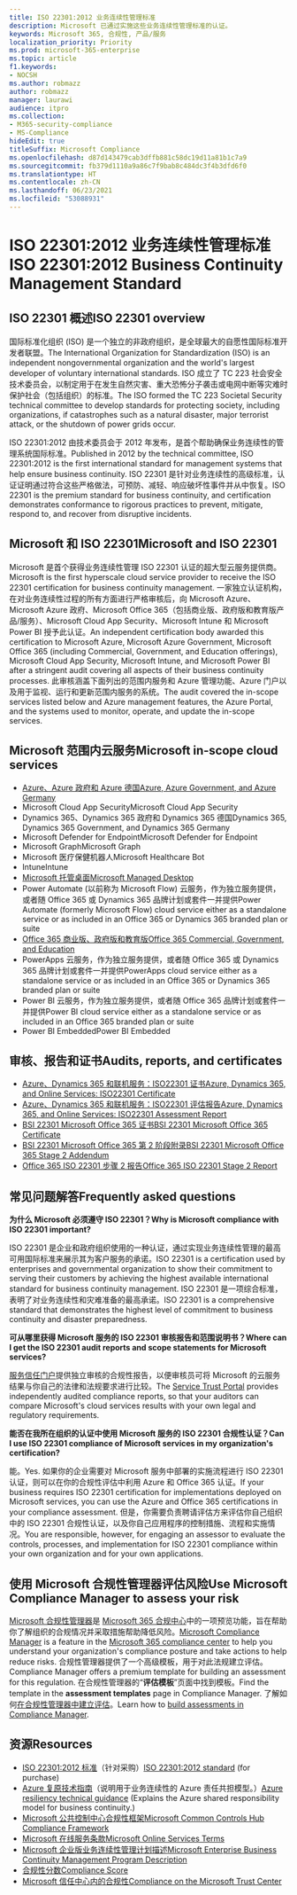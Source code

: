 ```yaml
---
title: ISO 22301:2012 业务连续性管理标准
description: Microsoft 已通过实施这些业务连续性管理标准的认证。
keywords: Microsoft 365, 合规性, 产品/服务
localization_priority: Priority
ms.prod: microsoft-365-enterprise
ms.topic: article
f1.keywords:
- NOCSH
ms.author: robmazz
author: robmazz
manager: laurawi
audience: itpro
ms.collection:
- M365-security-compliance
- MS-Compliance
hideEdit: true
titleSuffix: Microsoft Compliance
ms.openlocfilehash: d87d143479cab3dffb881c58dc19d11a81b1c7a9
ms.sourcegitcommit: fb379d1110a9a86c7f9bab8c484dc3f4b3dfd6f0
ms.translationtype: HT
ms.contentlocale: zh-CN
ms.lasthandoff: 06/23/2021
ms.locfileid: "53088931"
---
```

# <a name="iso-223012012-business-continuity-management-standard"></a><span data-ttu-id="5593c-104">ISO 22301:2012 业务连续性管理标准</span><span class="sxs-lookup"><span data-stu-id="5593c-104">ISO 22301:2012 Business Continuity Management Standard</span></span>

## <a name="iso-22301-overview"></a><span data-ttu-id="5593c-105">ISO 22301 概述</span><span class="sxs-lookup"><span data-stu-id="5593c-105">ISO 22301 overview</span></span>

<span data-ttu-id="5593c-106">国际标准化组织 (ISO) 是一个独立的非政府组织，是全球最大的自愿性国际标准开发者联盟。</span><span class="sxs-lookup"><span data-stu-id="5593c-106">The International Organization for Standardization (ISO) is an independent nongovernmental organization and the world's largest developer of voluntary international standards.</span></span> <span data-ttu-id="5593c-107">ISO 成立了 TC 223 社会安全技术委员会，以制定用于在发生自然灾害、重大恐怖分子袭击或电网中断等灾难时保护社会（包括组织）的标准。</span><span class="sxs-lookup"><span data-stu-id="5593c-107">The ISO formed the TC 223 Societal Security technical committee to develop standards for protecting society, including organizations, if catastrophes such as a natural disaster, major terrorist attack, or the shutdown of power grids occur.</span></span>

<span data-ttu-id="5593c-108">ISO 22301:2012 由技术委员会于 2012 年发布，是首个帮助确保业务连续性的管理系统国际标准。</span><span class="sxs-lookup"><span data-stu-id="5593c-108">Published in 2012 by the technical committee, ISO 22301:2012 is the first international standard for management systems that help ensure business continuity.</span></span> <span data-ttu-id="5593c-109">ISO 22301 是针对业务连续性的高级标准，认证证明通过符合这些严格做法，可预防、减轻、响应破坏性事件并从中恢复。</span><span class="sxs-lookup"><span data-stu-id="5593c-109">ISO 22301 is the premium standard for business continuity, and certification demonstrates conformance to rigorous practices to prevent, mitigate, respond to, and recover from disruptive incidents.</span></span>

## <a name="microsoft-and-iso-22301"></a><span data-ttu-id="5593c-110">Microsoft 和 ISO 22301</span><span class="sxs-lookup"><span data-stu-id="5593c-110">Microsoft and ISO 22301</span></span>

<span data-ttu-id="5593c-111">Microsoft 是首个获得业务连续性管理 ISO 22301 认证的超大型云服务提供商。</span><span class="sxs-lookup"><span data-stu-id="5593c-111">Microsoft is the first hyperscale cloud service provider to receive the ISO 22301 certification for business continuity management.</span></span> <span data-ttu-id="5593c-112">一家独立认证机构，在对业务连续性过程的所有方面进行严格审核后，向 Microsoft Azure、Microsoft Azure 政府、Microsoft Office 365（包括商业版、政府版和教育版产品/服务）、Microsoft Cloud App Security、Microsoft Intune 和 Microsoft Power BI 授予此认证。</span><span class="sxs-lookup"><span data-stu-id="5593c-112">An independent certification body awarded this certification to Microsoft Azure, Microsoft Azure Government, Microsoft Office 365 (including Commercial, Government, and Education offerings), Microsoft Cloud App Security, Microsoft Intune, and Microsoft Power BI after a stringent audit covering all aspects of their business continuity processes.</span></span> <span data-ttu-id="5593c-113">此审核涵盖下面列出的范围内服务和 Azure 管理功能、Azure 门户以及用于监视、运行和更新范围内服务的系统。</span><span class="sxs-lookup"><span data-stu-id="5593c-113">The audit covered the in-scope services listed below and Azure management features, the Azure Portal, and the systems used to monitor, operate, and update the in-scope services.</span></span>

## <a name="microsoft-in-scope-cloud-services"></a><span data-ttu-id="5593c-114">Microsoft 范围内云服务</span><span class="sxs-lookup"><span data-stu-id="5593c-114">Microsoft in-scope cloud services</span></span>

- [<span data-ttu-id="5593c-115">Azure、Azure 政府和 Azure 德国</span><span class="sxs-lookup"><span data-stu-id="5593c-115">Azure, Azure Government, and Azure Germany</span></span>](https://aka.ms/AzureCompliance)
- <span data-ttu-id="5593c-116">Microsoft Cloud App Security</span><span class="sxs-lookup"><span data-stu-id="5593c-116">Microsoft Cloud App Security</span></span>
- <span data-ttu-id="5593c-117">Dynamics 365、Dynamics 365 政府和 Dynamics 365 德国</span><span class="sxs-lookup"><span data-stu-id="5593c-117">Dynamics 365, Dynamics 365 Government, and Dynamics 365 Germany</span></span>
- <span data-ttu-id="5593c-118">Microsoft Defender for Endpoint</span><span class="sxs-lookup"><span data-stu-id="5593c-118">Microsoft Defender for Endpoint</span></span>
- <span data-ttu-id="5593c-119">Microsoft Graph</span><span class="sxs-lookup"><span data-stu-id="5593c-119">Microsoft Graph</span></span>
- <span data-ttu-id="5593c-120">Microsoft 医疗保健机器人</span><span class="sxs-lookup"><span data-stu-id="5593c-120">Microsoft Healthcare Bot</span></span>
- <span data-ttu-id="5593c-121">Intune</span><span class="sxs-lookup"><span data-stu-id="5593c-121">Intune</span></span>
- [<span data-ttu-id="5593c-122">Microsoft 托管桌面</span><span class="sxs-lookup"><span data-stu-id="5593c-122">Microsoft Managed Desktop</span></span>](/microsoft-365/managed-desktop/intro/compliance)
- <span data-ttu-id="5593c-123">Power Automate (以前称为 Microsoft Flow) 云服务，作为独立服务提供，或者随 Office 365 或 Dynamics 365 品牌计划或套件一并提供</span><span class="sxs-lookup"><span data-stu-id="5593c-123">Power Automate (formerly Microsoft Flow) cloud service either as a standalone service or as included in an Office 365 or Dynamics 365 branded plan or suite</span></span>
- [<span data-ttu-id="5593c-124">Office 365 商业版、政府版和教育版</span><span class="sxs-lookup"><span data-stu-id="5593c-124">Office 365 Commercial, Government, and Education</span></span>](https://go.microsoft.com/fwlink/p/?linkid=2077751)
- <span data-ttu-id="5593c-125">PowerApps 云服务，作为独立服务提供，或者随 Office 365 或 Dynamics 365 品牌计划或套件一并提供</span><span class="sxs-lookup"><span data-stu-id="5593c-125">PowerApps cloud service either as a standalone service or as included in an Office 365 or Dynamics 365 branded plan or suite</span></span>
- <span data-ttu-id="5593c-126">Power BI 云服务，作为独立服务提供，或者随 Office 365 品牌计划或套件一并提供</span><span class="sxs-lookup"><span data-stu-id="5593c-126">Power BI cloud service either as a standalone service or as included in an Office 365 branded plan or suite</span></span>
- <span data-ttu-id="5593c-127">Power BI Embedded</span><span class="sxs-lookup"><span data-stu-id="5593c-127">Power BI Embedded</span></span>

## <a name="audits-reports-and-certificates"></a><span data-ttu-id="5593c-128">审核、报告和证书</span><span class="sxs-lookup"><span data-stu-id="5593c-128">Audits, reports, and certificates</span></span>

- [<span data-ttu-id="5593c-129">Azure、Dynamics 365 和联机服务：ISO22301 证书</span><span class="sxs-lookup"><span data-stu-id="5593c-129">Azure, Dynamics 365, and Online Services: ISO22301 Certificate</span></span>](https://aka.ms/azureiso22301cert)
- [<span data-ttu-id="5593c-130">Azure、Dynamics 365 和联机服务：ISO22301 评估报告</span><span class="sxs-lookup"><span data-stu-id="5593c-130">Azure, Dynamics 365, and Online Services: ISO22301 Assessment Report</span></span>](https://aka.ms/azureiso22301report)
- [<span data-ttu-id="5593c-131">BSI 22301 Microsoft Office 365 证书</span><span class="sxs-lookup"><span data-stu-id="5593c-131">BSI 22301 Microsoft Office 365 Certificate</span></span>](https://go.microsoft.com/fwlink/p/?linkid=2092109)
- [<span data-ttu-id="5593c-132">BSI 22301 Microsoft Office 365 第 2 阶段附录</span><span class="sxs-lookup"><span data-stu-id="5593c-132">BSI 22301 Microsoft Office 365 Stage 2 Addendum</span></span>](https://go.microsoft.com/fwlink/p/?linkid=2092209)
- [<span data-ttu-id="5593c-133">Office 365 ISO 22301 步骤 2 报告</span><span class="sxs-lookup"><span data-stu-id="5593c-133">Office 365 ISO 22301 Stage 2 Report</span></span>](https://go.microsoft.com/fwlink/p/?linkid=2092211)

## <a name="frequently-asked-questions"></a><span data-ttu-id="5593c-134">常见问题解答</span><span class="sxs-lookup"><span data-stu-id="5593c-134">Frequently asked questions</span></span>

<span data-ttu-id="5593c-135">**为什么 Microsoft 必须遵守 ISO 22301？**</span><span class="sxs-lookup"><span data-stu-id="5593c-135">**Why is Microsoft compliance with ISO 22301 important?**</span></span>

<span data-ttu-id="5593c-136">ISO 22301 是企业和政府组织使用的一种认证，通过实现业务连续性管理的最高可用国际标准来展示其为客户服务的承诺。</span><span class="sxs-lookup"><span data-stu-id="5593c-136">ISO 22301 is a certification used by enterprises and governmental organization to show their commitment to serving their customers by achieving the highest available international standard for business continuity management.</span></span> <span data-ttu-id="5593c-137">ISO 22301 是一项综合标准，表明了对业务连续性和灾难准备的最高承诺。</span><span class="sxs-lookup"><span data-stu-id="5593c-137">ISO 22301 is a comprehensive standard that demonstrates the highest level of commitment to business continuity and disaster preparedness.</span></span>

<span data-ttu-id="5593c-138">**可从哪里获得 Microsoft 服务的 ISO 22301 审核报告和范围说明书？**</span><span class="sxs-lookup"><span data-stu-id="5593c-138">**Where can I get the ISO 22301 audit reports and scope statements for Microsoft services?**</span></span>

<span data-ttu-id="5593c-139">[服务信任门户](https://aka.ms/stphelp)提供独立审核的合规性报告，以便审核员可将 Microsoft 的云服务结果与你自己的法律和法规要求进行比较。</span><span class="sxs-lookup"><span data-stu-id="5593c-139">The [Service Trust Portal](https://aka.ms/stphelp) provides independently audited compliance reports, so that your auditors can compare Microsoft's cloud services results with your own legal and regulatory requirements.</span></span>

<span data-ttu-id="5593c-140">**能否在我所在组织的认证中使用 Microsoft 服务的 ISO 22301 合规性认证？**</span><span class="sxs-lookup"><span data-stu-id="5593c-140">**Can I use ISO 22301 compliance of Microsoft services in my organization's certification?**</span></span>

<span data-ttu-id="5593c-141">能。</span><span class="sxs-lookup"><span data-stu-id="5593c-141">Yes.</span></span> <span data-ttu-id="5593c-142">如果你的企业需要对 Microsoft 服务中部署的实施流程进行 ISO 22301 认证，则可以在你的合规性评估中利用 Azure 和 Office 365 认证。</span><span class="sxs-lookup"><span data-stu-id="5593c-142">If your business requires ISO 22301 certification for implementations deployed on Microsoft services, you can use the Azure and Office 365 certifications in your compliance assessment.</span></span> <span data-ttu-id="5593c-143">但是，你需要负责聘请评估方来评估你自己组织中的 ISO 22301 合规性认证，以及你自己应用程序的控制措施、流程和实施情况。</span><span class="sxs-lookup"><span data-stu-id="5593c-143">You are responsible, however, for engaging an assessor to evaluate the controls, processes, and implementation for ISO 22301 compliance within your own organization and for your own applications.</span></span>

## <a name="use-microsoft-compliance-manager-to-assess-your-risk"></a><span data-ttu-id="5593c-144">使用 Microsoft 合规性管理器评估风险</span><span class="sxs-lookup"><span data-stu-id="5593c-144">Use Microsoft Compliance Manager to assess your risk</span></span>

<span data-ttu-id="5593c-145">[Microsoft 合规性管理器](/microsoft-365/compliance/compliance-manager)是 [Microsoft 365 合规中心](/microsoft-365/compliance/microsoft-365-compliance-center)中的一项预览功能，旨在帮助你了解组织的合规情况并采取措施帮助降低风险。</span><span class="sxs-lookup"><span data-stu-id="5593c-145">[Microsoft Compliance Manager](/microsoft-365/compliance/compliance-manager) is a feature in the [Microsoft 365 compliance center](/microsoft-365/compliance/microsoft-365-compliance-center) to help you understand your organization's compliance posture and take actions to help reduce risks.</span></span> <span data-ttu-id="5593c-146">合规性管理器提供了一个高级模板，用于对此法规建立评估。</span><span class="sxs-lookup"><span data-stu-id="5593c-146">Compliance Manager offers a premium template for building an assessment for this regulation.</span></span> <span data-ttu-id="5593c-147">在合规性管理器的“**评估模板**”页面中找到模板。</span><span class="sxs-lookup"><span data-stu-id="5593c-147">Find the template in the **assessment templates** page in Compliance Manager.</span></span> <span data-ttu-id="5593c-148">了解如何[在合规性管理器中建立评估](/microsoft-365/compliance/compliance-manager-assessments)。</span><span class="sxs-lookup"><span data-stu-id="5593c-148">Learn how to [build assessments in Compliance Manager](/microsoft-365/compliance/compliance-manager-assessments).</span></span>

## <a name="resources"></a><span data-ttu-id="5593c-149">资源</span><span class="sxs-lookup"><span data-stu-id="5593c-149">Resources</span></span>

- <span data-ttu-id="5593c-150">[ISO 22301:2012 标准](https://www.iso.org/iso/home/store/catalogue_tc/catalogue_detail.htm?csnumber=50038)（针对采购）</span><span class="sxs-lookup"><span data-stu-id="5593c-150">[ISO 22301:2012 standard](https://www.iso.org/iso/home/store/catalogue_tc/catalogue_detail.htm?csnumber=50038) (for purchase)</span></span>
- <span data-ttu-id="5593c-151">[Azure 复原技术指南](/azure/architecture/framework/resiliency/overview)（说明用于业务连续性的 Azure 责任共担模型。）</span><span class="sxs-lookup"><span data-stu-id="5593c-151">[Azure resiliency technical guidance](/azure/architecture/framework/resiliency/overview) (Explains the Azure shared responsibility model for business continuity.)</span></span>
- [<span data-ttu-id="5593c-152">Microsoft 公共控制中心合规性框架</span><span class="sxs-lookup"><span data-stu-id="5593c-152">Microsoft Common Controls Hub Compliance Framework</span></span>](https://www.microsoft.com/trustcenter/common-controls-hub)
- [<span data-ttu-id="5593c-153">Microsoft 在线服务条款</span><span class="sxs-lookup"><span data-stu-id="5593c-153">Microsoft Online Services Terms</span></span>](https://aka.ms/Online-Services-Terms)
- [<span data-ttu-id="5593c-154">Microsoft 企业版业务连续性管理计划描述</span><span class="sxs-lookup"><span data-stu-id="5593c-154">Microsoft Enterprise Business Continuity Management Program Description</span></span>](https://go.microsoft.com/fwlink/p/?linkid=2092212)
- [<span data-ttu-id="5593c-155">合规性分数</span><span class="sxs-lookup"><span data-stu-id="5593c-155">Compliance Score</span></span>](/microsoft-365/compliance/compliance-manager)
- [<span data-ttu-id="5593c-156">Microsoft 信任中心内的合规性</span><span class="sxs-lookup"><span data-stu-id="5593c-156">Compliance on the Microsoft Trust Center</span></span>](https://www.microsoft.com/trust-center/compliance/compliance-overview)
